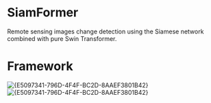 # SiamFormer
Remote sensing images change  detection using the Siamese network combined with pure Swin Transformer.

# Framework
![{E5097341-796D-4F4F-BC2D-8AAEF3801B42}](https://github.com/user-attachments/assets/fb5e98d6-0576-4053-a90c-8871b334471b)
![{E5097341-796D-4F4F-BC2D-8AAEF3801B42}](https://github.com/user-attachments/assets/fb5e98d6-0576-4053-a90c-8871b334471b)

